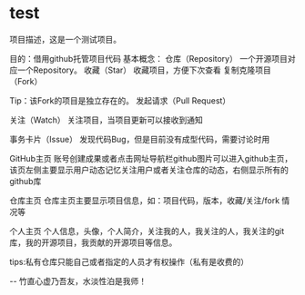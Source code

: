 # test
项目描述，这是一个测试项目。


目的：借用github托管项目代码
基本概念：
仓库（Repository）
一个开源项目对应一个Repository。
收藏（Star）
收藏项目，方便下次查看
复制克隆项目（Fork）

Tip：该Fork的项目是独立存在的。
发起请求（Pull Request）

关注（Watch）
关注项目，当项目更新可以接收到通知

事务卡片（Issue）
发现代码Bug，但是目前没有成型代码，需要讨论时用

GitHub主页
账号创建成果或者点击网址导航栏github图片可以进入github主页，该页左侧主要显示用户动态记忆关注用户或者关注仓库的动态，右侧显示所有的github库

仓库主页
仓库主页主要显示项目信息，如：项目代码，版本，收藏/关注/fork 情况等

个人主页
个人信息，头像，个人简介，关注我的人，我关注的人，我关注的git库，我的开源项目，我贡献的开源项目等信息。

tips:私有仓库只能自己或者指定的人员才有权操作（私有是收费的）













--
竹直心虚乃吾友，水淡性泊是我师！

